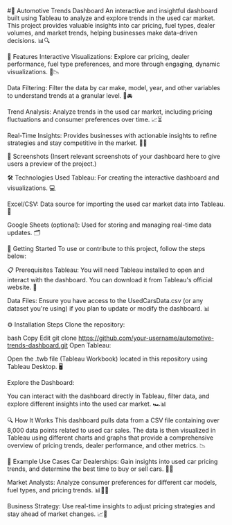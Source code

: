 #🚗 Automotive Trends Dashboard
An interactive and insightful dashboard built using Tableau to analyze and explore trends in the used car market. This project provides valuable insights into car pricing, fuel types, dealer volumes, and market trends, helping businesses make data-driven decisions. 📊🔍

🌟 Features
Interactive Visualizations: Explore car pricing, dealer performance, fuel type preferences, and more through engaging, dynamic visualizations. 🎨📉

Data Filtering: Filter the data by car make, model, year, and other variables to understand trends at a granular level. 🔎🚘

Trend Analysis: Analyze trends in the used car market, including pricing fluctuations and consumer preferences over time. 📈⏳

Real-Time Insights: Provides businesses with actionable insights to refine strategies and stay competitive in the market. 🏢💡

📸 Screenshots
(Insert relevant screenshots of your dashboard here to give users a preview of the project.)

🛠 Technologies Used
Tableau: For creating the interactive dashboard and visualizations. 💻

Excel/CSV: Data source for importing the used car market data into Tableau. 📂

Google Sheets (optional): Used for storing and managing real-time data updates. 🗂️

🚀 Getting Started
To use or contribute to this project, follow the steps below:

📋 Prerequisites
Tableau: You will need Tableau installed to open and interact with the dashboard. You can download it from Tableau's official website. 🔽

Data Files: Ensure you have access to the UsedCarsData.csv (or any dataset you're using) if you plan to update or modify the dashboard. 📊

⚙️ Installation Steps
Clone the repository:

bash
Copy
Edit
git clone https://github.com/your-username/automotive-trends-dashboard.git
Open Tableau:

Open the .twb file (Tableau Workbook) located in this repository using Tableau Desktop. 🖥️

Explore the Dashboard:

You can interact with the dashboard directly in Tableau, filter data, and explore different insights into the used car market. 🏎️📊

🔍 How It Works
This dashboard pulls data from a CSV file containing over 8,000 data points related to used car sales. The data is then visualized in Tableau using different charts and graphs that provide a comprehensive overview of pricing trends, dealer performance, and other metrics. 📉

💼 Example Use Cases
Car Dealerships: Gain insights into used car pricing trends, and determine the best time to buy or sell cars. 🚙💵

Market Analysts: Analyze consumer preferences for different car models, fuel types, and pricing trends. 📊🧑‍💻

Business Strategy: Use real-time insights to adjust pricing strategies and stay ahead of market changes. 📈📆
